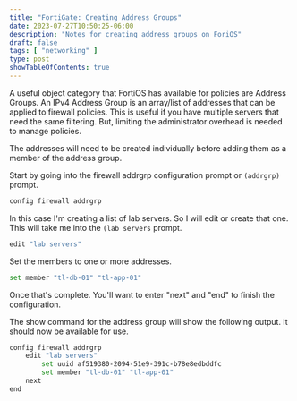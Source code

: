 ```yaml
---
title: "FortiGate: Creating Address Groups"
date: 2023-07-27T10:50:25-06:00
description: "Notes for creating address groups on ForiOS"
draft: false
tags: [ "networking" ]
type: post
showTableOfContents: true
---
```


A useful object category that FortiOS has available for policies are
Address Groups. An IPv4 Address Group is an array/list of addresses that
can be applied to firewall policies. This is useful if you have multiple
servers that need the same filtering. But, limiting the administrator
overhead is needed to manage policies.

The addresses will need to be created individually before adding them as
a member of the address group.

Start by going into the firewall addrgrp configuration prompt or
```(addrgrp)``` prompt.

```sh
config firewall addrgrp
```

In this case I'm creating a list of lab servers. So I will edit or
create that one. This will take me into the ```(lab servers``` prompt.

```sh
edit "lab servers"
```

Set the members to one or more addresses.

```sh
set member "tl-db-01" "tl-app-01"
```

Once that's complete. You'll want to enter "next" and "end" to finish
the configuration.

The show command for the address group will show the following output.
It should now be available for use.

```sh
config firewall addrgrp
    edit "lab servers"
        set uuid af519380-2094-51e9-391c-b78e8edbddfc
        set member "tl-db-01" "tl-app-01"
    next
end
```
